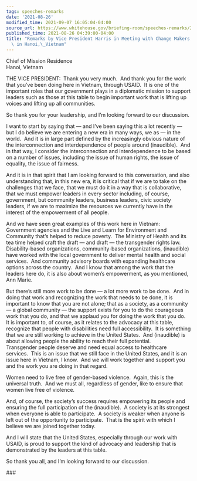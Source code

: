 ```yaml
---
tags: speeches-remarks
date: '2021-08-26'
modified_time: 2021-09-07 16:05:04-04:00
source_url: https://www.whitehouse.gov/briefing-room/speeches-remarks/2021/08/26/remarks-by-vice-president-harris-in-meeting-with-change-makers-in-vietnam-in-hanoi-vietnam/
published_time: 2021-08-26 04:39:00-04:00
title: "Remarks by Vice President Harris in Meeting with Change Makers in Vietnam\
  \ in Hanoi,\_Vietnam"
---
```

 
Chief of Mission Residence  
Hanoi, Vietnam

THE VICE PRESIDENT:  Thank you very much.  And thank you for the work
that you’ve been doing here in Vietnam, through USAID.  It is one of the
important roles that our government plays in a diplomatic mission to
support leaders such as those at this table to begin important work that
is lifting up voices and lifting up all communities.  
  
So thank you for your leadership, and I’m looking forward to our
discussion.  
  
I want to start by saying that — and I’ve been saying this a lot
recently — but I do believe we are entering a new era in many ways, we
as — in the world.  And it is in large part defined by the increasingly
obvious nature of the interconnection and interdependence of people
around (inaudible).  And in that way, I consider the interconnection and
interdependence to be based on a number of issues, including the issue
of human rights, the issue of equality, the issue of fairness.  
  
And it is in that spirit that I am looking forward to this conversation,
and also understanding that, in this new era, it is critical that if we
are to take on the challenges that we face, that we must do it in a way
that is collaborative, that we must empower leaders in every sector
including, of course, government, but community leaders, business
leaders, civic society leaders, if we are to maximize the resources we
currently have in the interest of the empowerment of all people.  
  
And we have seen great examples of this work here in Vietnam: Government
agencies and the Live and Learn for Environment and Community that’s
helped to reduce poverty.  The Ministry of Health and its tea time
helped craft the draft — and draft — the transgender rights law.
Disability-based organizations, community-based organizations,
(inaudible) have worked with the local government to deliver mental
health and social services.  And community advisory boards with
expanding healthcare options across the country.  And I know that among
the work that the leaders here do, it is also about women’s empowerment,
as you mentioned, Ann Marie.  
  
But there’s still more work to be done — a lot more work to be done. 
And in doing that work and recognizing the work that needs to be done,
it is important to know that you are not alone; that as a society, as a
community — a global community — the support exists for you to do the
courageous work that you do, and that we applaud you for doing the work
that you do.  
It is important to, of course, as it relates to the advocacy at this
table, recognize that people with disabilities need full accessibility. 
It is something that we are still working to achieve in the United
States.  And (inaudible) is about allowing people the ability to reach
their full potential.  
Transgender people deserve and need equal access to healthcare
services.  This is an issue that we still face in the United States, and
it is an issue here in Vietnam, I know.  And we will work together and
support you and the work you are doing in that regard.  
  
Women need to live free of gender-based violence.  Again, this is the
universal truth.  And we must all, regardless of gender, like to ensure
that women live free of violence.   
  
And, of course, the society’s success requires empowering its people and
ensuring the full participation of the (inaudible).  A society is at its
strongest when everyone is able to participate.  A society is weaker
when anyone is left out of the opportunity to participate.  That is the
spirit with which I believe we are joined together today.  
  
And I will state that the United States, especially through our work
with USAID, is proud to support the kind of advocacy and leadership that
is demonstrated by the leaders at this table.   
  
So thank you all, and I’m looking forward to our discussion.

\###
